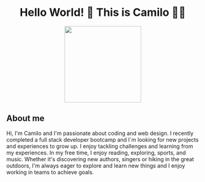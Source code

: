 <div id='header' align='center'> 
 <h1> Hello World! 👋 This is Camilo 👨‍💻 </h1>
 <img src='https://media.giphy.com/media/WTjXuYA2y4o3UZly3W/giphy.gif' width='200'>
</div>

 <h2> About me </h2>
 
<p> Hi, I'm Camilo and I'm passionate about coding and web design. I recently completed a full stack developer bootcamp and I´m looking for new projects and experiences to grow up. I enjoy tackling challenges and learning from my experiences. In my free time, I enjoy reading, exploring, sports, and music. Whether it's discovering new authors, singers or hiking in the great outdoors, I'm always eager to explore and learn new things and I enjoy working in teams to achieve goals.  
 </p>

